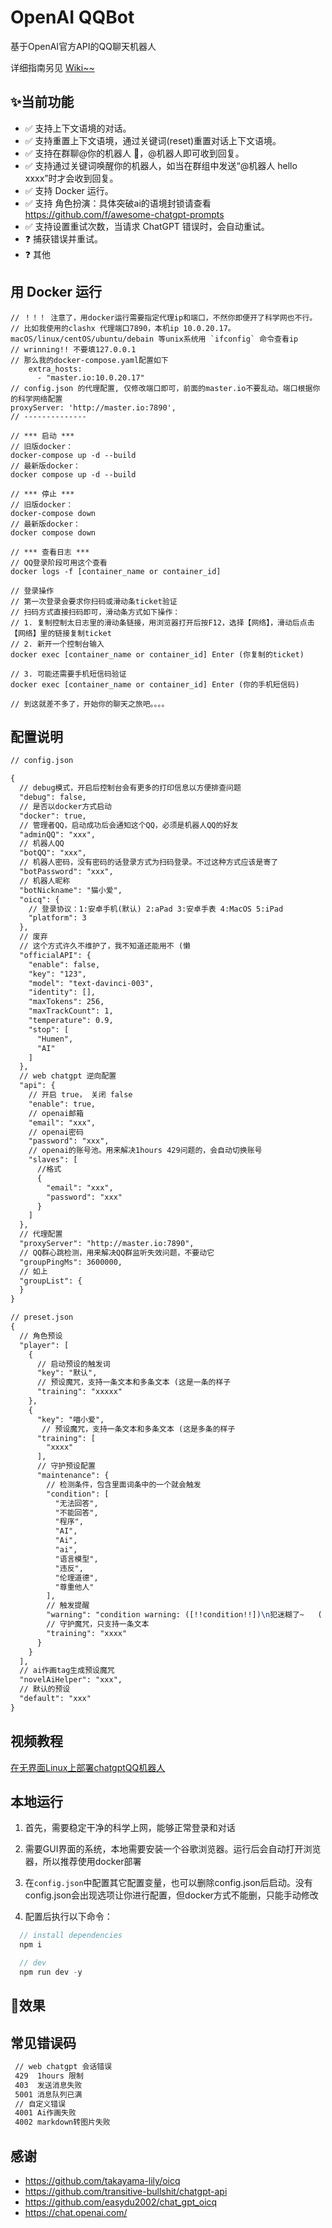 

# OpenAI QQBot

基于OpenAI官方API的QQ聊天机器人



详细指南另见 [Wiki~~](https://github.com/easydu2002/chat_gpt_oicq/wiki)





## ✨当前功能

- ✅ 支持上下文语境的对话。
- ✅ 支持重置上下文语境，通过关键词(reset)重置对话上下文语境。
- ✅ 支持在群聊@你的机器人 🤖，@机器人即可收到回复。
- ✅ 支持通过关键词唤醒你的机器人，如当在群组中发送“@机器人 hello xxxx”时才会收到回复。
- ✅ 支持 Docker 运行。
- ✅ 支持 角色扮演：具体突破ai的语境封锁请查看 https://github.com/f/awesome-chatgpt-prompts
- ✅ 支持设置重试次数，当请求 ChatGPT 错误时，会自动重试。
- ❓ 捕获错误并重试。
- ❓ 其他



## 用 Docker 运行

```
// ！！！ 注意了，用docker运行需要指定代理ip和端口，不然你即便开了科学网也不行。
// 比如我使用的clashx 代理端口7890，本机ip 10.0.20.17。macOS/linux/centOS/ubuntu/debain 等unix系统用 `ifconfig` 命令查看ip
// wrinning!! 不要填127.0.0.1
// 那么我的docker-compose.yaml配置如下
    extra_hosts:
      - "master.io:10.0.20.17"
// config.json 的代理配置, 仅修改端口即可，前面的master.io不要乱动。端口根据你的科学网络配置
proxyServer: 'http://master.io:7890',
// --------------

// *** 启动 ***
// 旧版docker：
docker-compose up -d --build
// 最新版docker：
docker compose up -d --build

// *** 停止 ***
// 旧版docker：
docker-compose down
// 最新版docker：
docker compose down

// *** 查看日志 ***
// QQ登录阶段可用这个查看
docker logs -f [container_name or container_id]

// 登录操作
// 第一次登录会要求你扫码或滑动条ticket验证
// 扫码方式直接扫码即可，滑动条方式如下操作：
// 1. 复制控制太日志里的滑动条链接，用浏览器打开后按F12，选择【网络】，滑动后点击【网络】里的链接复制ticket
// 2. 新开一个控制台输入
docker exec [container_name or container_id] Enter (你复制的ticket)

// 3. 可能还需要手机短信码验证
docker exec [container_name or container_id] Enter (你的手机短信码)

// 到这就差不多了，开始你的聊天之旅吧。。。。
```

## 配置说明

```tex
// config.json

{
  // debug模式，开启后控制台会有更多的打印信息以方便排查问题
  "debug": false,
  // 是否以docker方式启动
  "docker": true,
  // 管理者QQ，启动成功后会通知这个QQ，必须是机器人QQ的好友
  "adminQQ": "xxx",
  // 机器人QQ
  "botQQ": "xxx",
  // 机器人密码，没有密码的话登录方式为扫码登录。不过这种方式应该是寄了
  "botPassword": "xxx",
  // 机器人昵称
  "botNickname": "猫小爱",
  "oicq": {
    // 登录协议：1:安卓手机(默认) 2:aPad 3:安卓手表 4:MacOS 5:iPad
    "platform": 3
  },
  // 废弃
  // 这个方式许久不维护了，我不知道还能用不 (懒
  "officialAPI": {
    "enable": false,
    "key": "123",
    "model": "text-davinci-003",
    "identity": [],
    "maxTokens": 256,
    "maxTrackCount": 1,
    "temperature": 0.9,
    "stop": [
      "Humen",
      "AI"
    ]
  },
  // web chatgpt 逆向配置
  "api": {
    // 开启 true， 关闭 false
    "enable": true,
    // openai邮箱
    "email": "xxx",
    // openai密码
    "password": "xxx",
    // openai的账号池。用来解决1hours 429问题的，会自动切换账号
    "slaves": [
      //格式
      {
        "email": "xxx",
        "password": "xxx"
      }
    ]
  },
  // 代理配置
  "proxyServer": "http://master.io:7890",
  // QQ群心跳检测，用来解决QQ群监听失效问题，不要动它
  "groupPingMs": 3600000,
  // 如上
  "groupList": {
  }
}
```



```tex
// preset.json
{
  // 角色预设
  "player": [
    {
      // 启动预设的触发词
      "key": "默认",
      // 预设魔咒，支持一条文本和多条文本 (这是一条的样子
      "training": "xxxxx"
    },
    {
      "key": "喵小爱",
       // 预设魔咒，支持一条文本和多条文本 (这是多条的样子
      "training": [
        "xxxx"
      ],
      // 守护预设配置
      "maintenance": {
        // 检测条件，包含里面词条中的一个就会触发
        "condition": [
          "无法回答",
          "不能回答",
          "程序",
          "AI",
          "Ai",
          "ai",
          "语言模型",
          "违反",
          "伦理道德",
          "尊重他人"
        ],
        // 触发提醒
        "warning": "condition warning: ([!!condition!!])\n犯迷糊了~   ( ；´Д｀)",
        // 守护魔咒，只支持一条文本
        "training": "xxxx"
      }
    }
  ],
  // ai作画tag生成预设魔咒
  "novelAiHelper": "xxx",
  // 默认的预设
  "default": "xxx"
}
```



## 视频教程
[在无界面Linux上部署chatgptQQ机器人](https://www.bilibili.com/video/BV1JP4y1i7Kw/)



## 本地运行

1. 首先，需要稳定干净的科学上网，能够正常登录和对话

2. 需要GUI界面的系统，本地需要安装一个谷歌浏览器。运行后会自动打开浏览器，所以推荐使用docker部署

3. 在`config.json`中配置其它配置变量，也可以删除config.json后启动。没有config.json会出现选项让你进行配置，但docker方式不能删，只能手动修改

4. 配置后执行以下命令：

```javascript
  // install dependencies
  npm i

  // dev
  npm run dev -y
```

## 👀效果

## 常见错误码
 ```bash
  // web chatgpt 会话错误
  429  1hours 限制
  403  发送消息失败
  5001 消息队列已满
  // 自定义错误
  4001 Ai作画失败
  4002 markdown转图片失败
 ```

## 感谢

- https://github.com/takayama-lily/oicq
- https://github.com/transitive-bullshit/chatgpt-api
- https://github.com/easydu2002/chat_gpt_oicq
- https://chat.openai.com/
